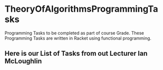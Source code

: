 # TheoryOfAlgorithmsProgrammingTasks
Programming Tasks to be completed as part of course Grade. These Programming Tasks are written in Racket using functional programming.

## Here is our List of Tasks from out Lecturer Ian McLoughlin

